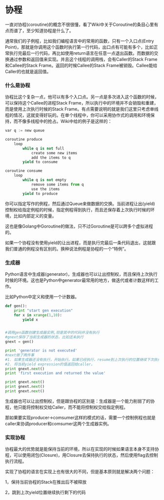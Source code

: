 协程
===

一直对协程(coroutine)的概念不很很懂，看了Wiki中关于Coroutine的条目心里有点而谱了，至少知道协程是什么了。

通常我们的子例程，比如我们编程语言中的常用的函数，只有一个入口点(Entry Point)，那就是你调用这个函数时执行第一行代码，出口点有可能有多个，比如正常执行完最后一行代码，再比如使用return语言在任意一点退出函数。而数据的交换通过参数和返回值来实现。并且这个线程的调用栈，会有Caller的Stack Frame和Callee的Stack Frame。返回的时候Callee的Stack Frame被销毁。Callee能给Caller的也就是返回值。

### 什么是协程
协程比这个复杂一点，他可以有多个入口点。另一点是多次进入这个函数的时候，可以保持这个Callee的进程Stack Frame，所以执行中的环境并不会销毁和重建，而是使用上次执行时候的Stack Frame。有点需要说明的就是我们这里只考虑单线程的情况，这就变得好玩的。在单个线程中，你可以采用协作式的调用和环境保持，而不像多线程中的抢占。Wiki中给的例子是这样的：
```python
var q := new queue

coroutine produce 
    loop 
        while q is not full 
            create some new items 
            add the items to q 
        yield to consume

coroutine consume 
    loop 
        while q is not empty 
            remove some items from q 
            use the items 
        yield to produce
```
你可以指定写作的例程，然后通过Queue来做数据的交换。当前进程让出(yield)控制权给指定例程的时候，指定例程得到执行，而且还保存着上次执行时候的环境，比如内部定义的变量。

这也是像Golang中Goroutine的做法，只不过Goroutine是可以跨多个虚拟进程的。

如果一个协程没有使用yield的让出进程，而是执行完最后一条代码退出，这就跟我们普通的例程没有区别的。换种说法例程是协程的一个“特例”。

### 生成器
Python语言中生成器(generator)，生成器也可以让出控制权，而且保持上次执行时候的环境。这也是Python中generator最常用的地方，做迭代或者计数这样的工作。

比如Python中定义和使用一个计数器。
```python
def gen():
    print "start gen execution"
    for x in xrange(1,10):
        yield x


#调用gen函数创建生成器实例,但是其中的代码并没有执行
#gnext保存了当前生成器的状态，比如还未执行
gnext = gen()

print 'generator is not executed'
#next做了两件事
#1. 如果生成器还没有执行，开始执行。如果已经执行，resume到上次执行的位置继续下次执行
#2. 将当前yield expression的值返回给caller。
print gnext.next()  
print 'first execution and returned the value'

print gnext.next()
print gnext.next()
print gnext.next()
```
生成器也可以让出控制权，但是跟协程的区别是：生成器是一个能力削弱了的协程，他只能将控制权交给Caller，而不能将控制权交给指定例程。

那如果要实现producer->comsumer这样的模式的话，需要一个控制例程也就是caller来协调producer和comsumer这两个生成器实例。

### 实现协程
协程最大的优势就是能保持当前的环境，所以在实现的时候如果语言本身不支持协程，可以使用闭包(Closure)，用Closure去保持执行的状态，然后使用flag去控制执行流程。

实现了协程的语言在实现上也有很大的不同，但是基本原则就是解决两个问题：

1，保持当前协程的Stack在推出后不被释放

2，跳到上次yield位置继续执行剩下的代码

